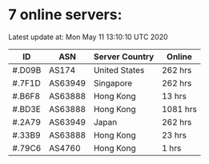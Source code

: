 # 7 online servers:

Latest update at: Mon May 11 13:10:10 UTC 2020

| ID | ASN | Server Country | Online |
| -- | --- | -------------- | ------ |
| #.D09B | AS174 | United States | 262 hrs |
| #.7F1D | AS63949 | Singapore | 262 hrs |
| #.B6F8 | AS63888 | Hong Kong | 13 hrs |
| #.BD3E | AS63888 | Hong Kong | 1081 hrs |
| #.2A79 | AS63949 | Japan | 262 hrs |
| #.33B9 | AS63888 | Hong Kong | 23 hrs |
| #.79C6 | AS4760 | Hong Kong | 1 hrs |

